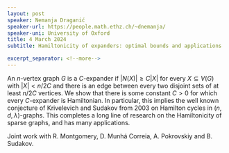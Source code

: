 ```yaml
---
layout: post
speaker: Nemanja Draganić
speaker-url: https://people.math.ethz.ch/~dnemanja/
speaker-uni: University of Oxford
title: 4 March 2024
subtitle: Hamiltonicity of expanders: optimal bounds and applications

excerpt_separator: <!--more-->
---
```

An $n$-vertex graph $G$ is a $C$-expander if 
$|N(X)|\geq C|X|$ for every $X\subseteq V(G)$ 
with $|X|< n/2C$ and there is an edge between 
every two disjoint sets of at least $n/2C$ vertices.
We show that there is some constant $C>0$ 
for which every $C$-expander is Hamiltonian. 
In particular, this implies the well known 
conjecture of Krivelevich and Sudakov from 2003 
on Hamilton cycles in $(n,d,\lambda)$-graphs. 
This completes a long line of research on the 
Hamiltonicity of sparse graphs, and has many applications.

Joint work with R. Montgomery, D. Munhá Correia, A. Pokrovskiy and B. Sudakov. 
<!--more-->
